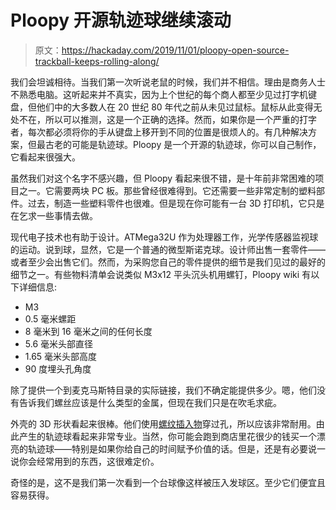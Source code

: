 # Ploopy 开源轨迹球继续滚动

> 原文：<https://hackaday.com/2019/11/01/ploopy-open-source-trackball-keeps-rolling-along/>

我们会坦诚相待。当我们第一次听说老鼠的时候，我们并不相信。理由是商务人士不熟悉电脑。这听起来并不真实，因为上个世纪的每个商人都至少见过打字机键盘，但他们中的大多数人在 20 世纪 80 年代之前从未见过鼠标。鼠标从此变得无处不在，所以可以推测，这是一个正确的选择。然而，如果你是一个严重的打字者，每次都必须将你的手从键盘上移开到不同的位置是很烦人的。有几种解决方案，但最古老的可能是轨迹球。Ploopy 是一个开源的轨迹球，你可以自己制作，它看起来很强大。

虽然我们对这个名字不感兴趣，但 Ploopy 看起来很不错，是十年前非常困难的项目之一。它需要两块 PC 板。那些曾经很难得到。它还需要一些非常定制的塑料部件。过去，制造一些塑料零件也很难。但是现在你可能有一台 3D 打印机，它只是在乞求一些事情去做。

现代电子技术也有助于设计。ATMega32U 作为处理器工作，光学传感器监视球的运动。说到球，显然，它是一个普通的微型斯诺克球。设计师出售一套零件——或者至少会出售它们。然而，为采购您自己的零件提供的细节是我们见过的最好的细节之一。有些物料清单会说类似 M3x12 平头沉头机用螺钉，Ploopy wiki 有以下详细信息:

*   M3
*   0.5 毫米螺距
*   8 毫米到 16 毫米之间的任何长度
*   5.6 毫米头部直径
*   1.65 毫米头部高度
*   90 度埋头孔角度

除了提供一个到麦克马斯特目录的实际链接，我们不确定能提供多少。嗯，他们没有告诉我们螺丝应该是什么类型的金属，但现在我们只是在吹毛求疵。

外壳的 3D 形状看起来很棒。他们使用[螺纹插入物](https://hackaday.com/2019/02/28/threading-3d-printed-parts-how-to-use-heat-set-inserts/)穿过孔，所以应该非常耐用。由此产生的轨迹球看起来非常专业。当然，你可能会跑到商店里花很少的钱买一个漂亮的轨迹球——特别是如果你给自己的时间赋予价值的话。但是，还是有必要说一说你会经常用到的东西，这很难定价。

奇怪的是，这不是我们第一次看到一个台球像这样被压入发球区。至少它们便宜且容易获得。